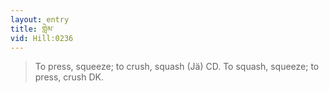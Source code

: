 ```yaml
---
layout: entry
title: གླེམ་
vid: Hill:0236
---
```

> To press, squeeze; to crush, squash (Jä) CD\. To squash, squeeze; to press, crush DK\.


